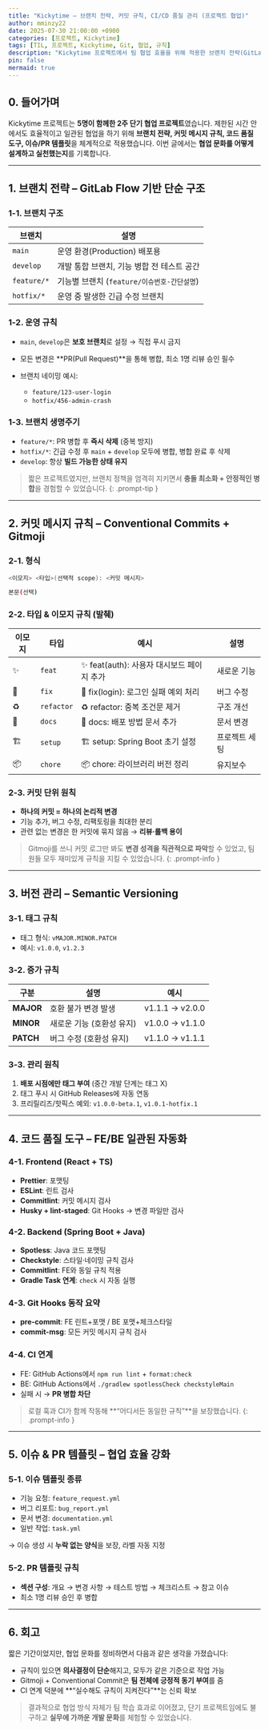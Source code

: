 ```yaml
---
title: "Kickytime – 브랜치 전략, 커밋 규칙, CI/CD 품질 관리 (프로젝트 협업)"
author: mminzy22
date: 2025-07-30 21:00:00 +0900
categories: [프로젝트, Kickytime]
tags: [TIL, 프로젝트, Kickytime, Git, 협업, 규칙]
description: "Kickytime 프로젝트에서 팀 협업 효율을 위해 적용한 브랜치 전략(GitLab Flow), 커밋 메시지 규칙, 코드 품질 자동화, 이슈·PR 템플릿 운영 경험을 정리"
pin: false
mermaid: true
---
```



## 0. 들어가며

Kickytime 프로젝트는 **5명이 함께한 2주 단기 협업 프로젝트**였습니다. 제한된 시간 안에서도 효율적이고 일관된 협업을 하기 위해 **브랜치 전략, 커밋 메시지 규칙, 코드 품질 도구, 이슈/PR 템플릿**을 체계적으로 적용했습니다. 이번 글에서는 **협업 문화를 어떻게 설계하고 실천했는지**를 기록합니다.

---

## 1. 브랜치 전략 – GitLab Flow 기반 단순 구조

### 1-1. 브랜치 구조

| 브랜치         | 설명                            |
| ----------- | ----------------------------- |
| `main`      | 운영 환경(Production) 배포용         |
| `develop`   | 개발 통합 브랜치, 기능 병합 전 테스트 공간     |
| `feature/*` | 기능별 브랜치 (`feature/이슈번호-간단설명`) |
| `hotfix/*`  | 운영 중 발생한 긴급 수정 브랜치            |

### 1-2. 운영 규칙

* `main`, `develop`은 **보호 브랜치**로 설정 → 직접 푸시 금지
* 모든 변경은 **PR(Pull Request)**을 통해 병합, 최소 1명 리뷰 승인 필수
* 브랜치 네이밍 예시:

  * `feature/123-user-login`
  * `hotfix/456-admin-crash`

### 1-3. 브랜치 생명주기

* `feature/*`: PR 병합 후 **즉시 삭제** (중복 방지)
* `hotfix/*`: 긴급 수정 후 `main` + `develop` 모두에 병합, 병합 완료 후 삭제
* `develop`: 항상 **빌드 가능한 상태 유지**

> 짧은 프로젝트였지만, 브랜치 정책을 엄격히 지키면서 **충돌 최소화 + 안정적인 병합**을 경험할 수 있었습니다.
> {: .prompt-tip }

---

## 2. 커밋 메시지 규칙 – Conventional Commits + Gitmoji

### 2-1. 형식

```bash
<이모지> <타입>(선택적 scope): <커밋 메시지>

본문(선택)
```

### 2-2. 타입 & 이모지 규칙 (발췌)

| 이모지 | 타입         | 예시                            | 설명      |
| --- | ---------- | ----------------------------- | ------- |
| ✨   | `feat`     | ✨ feat(auth): 사용자 대시보드 페이지 추가 | 새로운 기능  |
| 🐛  | `fix`      | 🐛 fix(login): 로그인 실패 예외 처리   | 버그 수정   |
| ♻️  | `refactor` | ♻️ refactor: 중복 조건문 제거        | 구조 개선   |
| 📄  | `docs`     | 📄 docs: 배포 방법 문서 추가          | 문서 변경   |
| 🏗️ | `setup`    | 🏗️ setup: Spring Boot 초기 설정  | 프로젝트 세팅 |
| 📦  | `chore`    | 📦 chore: 라이브러리 버전 정리         | 유지보수    |

### 2-3. 커밋 단위 원칙

* **하나의 커밋 = 하나의 논리적 변경**
* 기능 추가, 버그 수정, 리팩토링을 최대한 분리
* 관련 없는 변경은 한 커밋에 묶지 않음 → **리뷰·롤백 용이**

> Gitmoji를 쓰니 커밋 로그만 봐도 **변경 성격을 직관적으로 파악**할 수 있었고, 팀원들 모두 재미있게 규칙을 지킬 수 있었습니다.
> {: .prompt-info }

---

## 3. 버전 관리 – Semantic Versioning

### 3-1. 태그 규칙

* 태그 형식: `vMAJOR.MINOR.PATCH`
* 예시: `v1.0.0`, `v1.2.3`

### 3-2. 증가 규칙

| 구분        | 설명              | 예시              |
| --------- | --------------- | --------------- |
| **MAJOR** | 호환 불가 변경 발생     | v1.1.1 → v2.0.0 |
| **MINOR** | 새로운 기능 (호환성 유지) | v1.0.0 → v1.1.0 |
| **PATCH** | 버그 수정 (호환성 유지)  | v1.1.0 → v1.1.1 |

### 3-3. 관리 원칙

1. **배포 시점에만 태그 부여** (중간 개발 단계는 태그 X)
2. 태그 푸시 시 GitHub Releases에 자동 연동
3. 프리릴리즈/핫픽스 예외: `v1.0.0-beta.1`, `v1.0.1-hotfix.1`

---

## 4. 코드 품질 도구 – FE/BE 일관된 자동화

### 4-1. Frontend (React + TS)

* **Prettier**: 포맷팅
* **ESLint**: 린트 검사
* **Commitlint**: 커밋 메시지 검사
* **Husky + lint-staged**: Git Hooks → 변경 파일만 검사

### 4-2. Backend (Spring Boot + Java)

* **Spotless**: Java 코드 포맷팅
* **Checkstyle**: 스타일·네이밍 규칙 검사
* **Commitlint**: FE와 동일 규칙 적용
* **Gradle Task 연계**: `check` 시 자동 실행

### 4-3. Git Hooks 동작 요약

* **pre-commit**: FE 린트+포맷 / BE 포맷+체크스타일
* **commit-msg**: 모든 커밋 메시지 규칙 검사

### 4-4. CI 연계

* FE: GitHub Actions에서 `npm run lint` + `format:check`
* BE: GitHub Actions에서 `./gradlew spotlessCheck checkstyleMain`
* 실패 시 → **PR 병합 차단**

> 로컬 훅과 CI가 함께 작동해 **“어디서든 동일한 규칙”**을 보장했습니다.
> {: .prompt-info }

---

## 5. 이슈 & PR 템플릿 – 협업 효율 강화

### 5-1. 이슈 템플릿 종류

* 기능 요청: `feature_request.yml`
* 버그 리포트: `bug_report.yml`
* 문서 변경: `documentation.yml`
* 일반 작업: `task.yml`

→ 이슈 생성 시 **누락 없는 양식**을 보장, 라벨 자동 지정

### 5-2. PR 템플릿 규칙

* **섹션 구성**: 개요 → 변경 사항 → 테스트 방법 → 체크리스트 → 참고 이슈
* 최소 1명 리뷰 승인 후 병합

---

## 6. 회고

짧은 기간이었지만, 협업 문화를 정비하면서 다음과 같은 생각을 가졌습니다:

* 규칙이 있으면 **의사결정이 단순**해지고, 모두가 같은 기준으로 작업 가능
* Gitmoji + Conventional Commit은 **팀 전체에 긍정적 동기 부여**를 줌
* CI 연계 덕분에 **“실수해도 규칙이 지켜진다”**는 신뢰 확보

> 결과적으로 협업 방식 자체가 팀 학습 효과로 이어졌고, 단기 프로젝트임에도 불구하고 **실무에 가까운 개발 문화**를 체험할 수 있었습니다.
